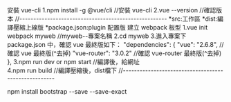 安裝 vue-cli
1.npm install -g @vue/cli      //安裝 vue-cli
2.vue --version                //確認版本
//-----------------------------------------------------
*src:工作區
*dist:編譯壓縮上線版
*package.json:plugin 配置版
建立 webpack 板型
1.vue init webpack myweb       //myweb--專案名稱
2.cd myweb 3.進入專案下 package.json 中，確認 vue 最終版如下：
  "dependencies": {
  "vue": "2.6.8",               //確認 vue 最終版(^去掉)
  "vue-router": "3.0.2"         //確認 vue-router 最終版(^去掉)
  },
3.npm run dev  or npm start     //編譯後，給網址           
4.npm run build                 //編譯壓縮後，dist檔下
//-----------------------------------------------------





npm install bootstrap --save --save-exact
